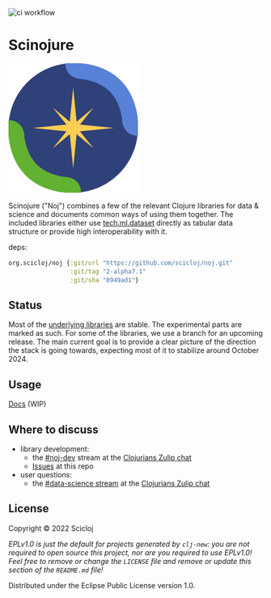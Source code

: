 ![ci workflow](https://github.com/scicloj/noj/actions/workflows/ci.yml/badge.svg)


# Scinojure
![Noj logo](notebooks/Noj.svg)

Scinojure ("Noj") combines a few of the relevant Clojure libraries for data & science and documents common ways of using them together. The included libraries either use [tech.ml.dataset](https://github.com/techascent/tech.ml.dataset) directly as tabular data structure or provide high interoperability with it.


deps:
```clj
org.scicloj/noj {:git/url "https://github.com/scicloj/noj.git"
                 :git/tag "2-alpha7.1"
                 :git/sha "0949ad1"}
```

## Status
Most of the [underlying libraries](https://scicloj.github.io/noj/noj_book.underlying_libraries.html) are stable. The experimental parts are marked as such. For some of the libraries, we use a branch for an upcoming release.
The main current goal is to provide a clear picture of the direction the stack is going towards, expecting most of it to stabilize around October 2024.

## Usage
[Docs](https://scicloj.github.io/noj/) (WIP)

## Where to discuss
- library development:
  - the [#noj-dev](https://clojurians.zulipchat.com/#narrow/stream/321125-noj-dev) stream at the [Clojurians Zulip chat](https://scicloj.github.io/docs/community/chat/)
  - [Issues](https://github.com/scicloj/noj) at this repo
- user questions:
  - the [#data-science stream](https://clojurians.zulipchat.com/#narrow/stream/151924-data-science) at the [Clojurians Zulip chat](https://scicloj.github.io/docs/community/chat/)

## License

Copyright © 2022 Scicloj

_EPLv1.0 is just the default for projects generated by `clj-new`: you are not_
_required to open source this project, nor are you required to use EPLv1.0!_
_Feel free to remove or change the `LICENSE` file and remove or update this_
_section of the `README.md` file!_

Distributed under the Eclipse Public License version 1.0.

